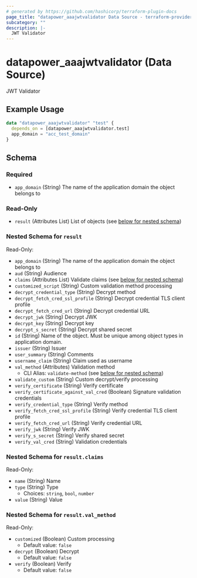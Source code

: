 ```yaml
---
# generated by https://github.com/hashicorp/terraform-plugin-docs
page_title: "datapower_aaajwtvalidator Data Source - terraform-provider-datapower"
subcategory: ""
description: |-
  JWT Validator
---
```


# datapower_aaajwtvalidator (Data Source)

JWT Validator

## Example Usage

```terraform
data "datapower_aaajwtvalidator" "test" {
  depends_on = [datapower_aaajwtvalidator.test]
  app_domain = "acc_test_domain"
}
```

<!-- schema generated by tfplugindocs -->
## Schema

### Required

- `app_domain` (String) The name of the application domain the object belongs to

### Read-Only

- `result` (Attributes List) List of objects (see [below for nested schema](#nestedatt--result))

<a id="nestedatt--result"></a>
### Nested Schema for `result`

Read-Only:

- `app_domain` (String) The name of the application domain the object belongs to
- `aud` (String) Audience
- `claims` (Attributes List) Validate claims (see [below for nested schema](#nestedatt--result--claims))
- `customized_script` (String) Custom validation method processing
- `decrypt_credential_type` (String) Decrypt method
- `decrypt_fetch_cred_ssl_profile` (String) Decrypt credential TLS client profile
- `decrypt_fetch_cred_url` (String) Decrypt credential URL
- `decrypt_jwk` (String) Decrypt JWK
- `decrypt_key` (String) Decrypt key
- `decrypt_s_secret` (String) Decrypt shared secret
- `id` (String) Name of the object. Must be unique among object types in application domain.
- `issuer` (String) Issuer
- `user_summary` (String) Comments
- `username_claim` (String) Claim used as username
- `val_method` (Attributes) Validation method
  - CLI Alias: `validate-method` (see [below for nested schema](#nestedatt--result--val_method))
- `validate_custom` (String) Custom decrypt/verify processing
- `verify_certificate` (String) Verify certificate
- `verify_certificate_against_val_cred` (Boolean) Signature validation credentials
- `verify_credential_type` (String) Verify method
- `verify_fetch_cred_ssl_profile` (String) Verify credential TLS client profile
- `verify_fetch_cred_url` (String) Verify credential URL
- `verify_jwk` (String) Verify JWK
- `verify_s_secret` (String) Verify shared secret
- `verify_val_cred` (String) Validation credentials

<a id="nestedatt--result--claims"></a>
### Nested Schema for `result.claims`

Read-Only:

- `name` (String) Name
- `type` (String) Type
  - Choices: `string`, `bool`, `number`
- `value` (String) Value


<a id="nestedatt--result--val_method"></a>
### Nested Schema for `result.val_method`

Read-Only:

- `customized` (Boolean) Custom processing
  - Default value: `false`
- `decrypt` (Boolean) Decrypt
  - Default value: `false`
- `verify` (Boolean) Verify
  - Default value: `false`
